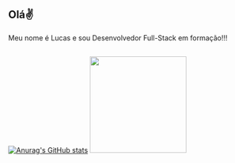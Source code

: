 ## Olá✌


Meu nome é Lucas e sou Desenvolvedor Full-Stack em formação!!!

##

[![Anurag's GitHub stats](https://github-readme-stats.vercel.app/api?username=lucassoaresjs&show_icons=true&theme=jolly)](https://github.com/lucassoaresjs/github-readme-stats)
<img height="195em" src="https://github-readme-stats.vercel.app/api/top-langs/?username=lucassoaresjs&layout=compact&langs_count=7&theme=jolly"/>
